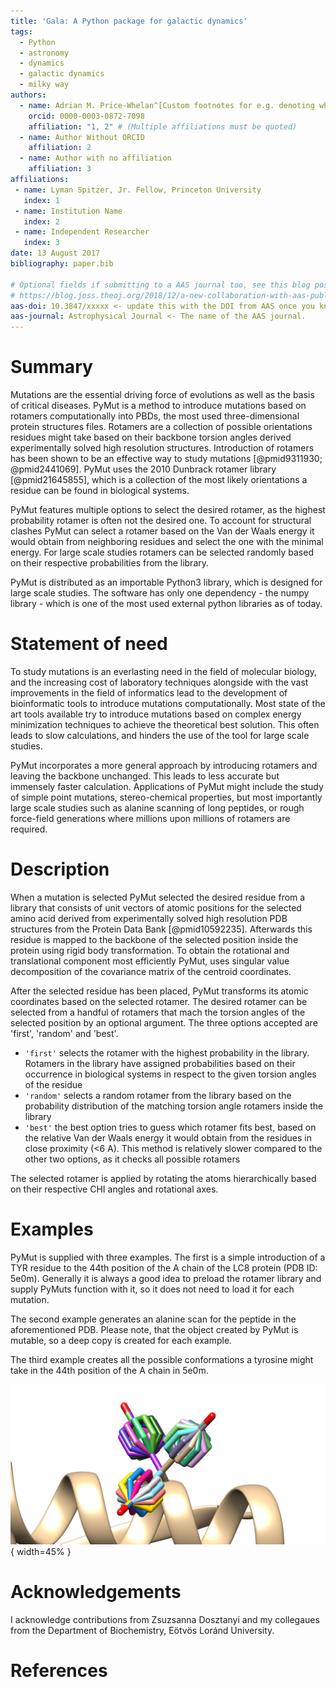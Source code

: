 ```yaml
---
title: 'Gala: A Python package for galactic dynamics'
tags:
  - Python
  - astronomy
  - dynamics
  - galactic dynamics
  - milky way
authors:
  - name: Adrian M. Price-Whelan^[Custom footnotes for e.g. denoting who the corresponding author is can be included like this.]
    orcid: 0000-0003-0872-7098
    affiliation: "1, 2" # (Multiple affiliations must be quoted)
  - name: Author Without ORCID
    affiliation: 2
  - name: Author with no affiliation
    affiliation: 3
affiliations:
 - name: Lyman Spitzer, Jr. Fellow, Princeton University
   index: 1
 - name: Institution Name
   index: 2
 - name: Independent Researcher
   index: 3
date: 13 August 2017
bibliography: paper.bib

# Optional fields if submitting to a AAS journal too, see this blog post:
# https://blog.joss.theoj.org/2018/12/a-new-collaboration-with-aas-publishing
aas-doi: 10.3847/xxxxx <- update this with the DOI from AAS once you know it.
aas-journal: Astrophysical Journal <- The name of the AAS journal.
---
```


# Summary

Mutations are the essential driving force of evolutions as well as the basis of critical diseases. PyMut is a method to
introduce mutations based on rotamers computationally into PBDs, the most used three-dimensional protein structures
files. Rotamers are a collection of possible orientations residues might take based on their backbone torsion angles
derived experimentally solved high resolution structures. Introduction of rotamers has been shown to be an effective way
to study mutations [@pmid9311930; @pmid2441069]. PyMut uses the 2010 Dunbrack rotamer library [@pmid21645855], which is
a collection of the most likely orientations a residue can be found in biological systems.

PyMut features multiple options to select the desired rotamer, as the highest probability rotamer is often not the
desired one. To account for structural clashes PyMut can select a rotamer based on the Van der Waals energy it would
obtain from neighboring residues and select the one with the minimal energy. For large scale studies rotamers can be
selected randomly based on their respective probabilities from the library.

PyMut is distributed as an importable Python3 library, which is designed for large scale studies. The software has only
one dependency - the numpy library - which is one of the most used external python libraries as of today.

# Statement of need

To study mutations is an everlasting need in the field of molecular biology, and the increasing cost of laboratory
techniques alongside with the vast improvements in the field of informatics lead to the development of bioinformatic
tools to introduce mutations computationally. Most state of the art tools available try to introduce mutations based on
complex energy minimization techniques to achieve the theoretical best solution. This often leads to slow calculations,
and hinders the use of the tool for large scale studies.

PyMut incorporates a more general approach by introducing rotamers and leaving the backbone unchanged. This leads to
less accurate but immensely faster calculation. Applications of PyMut might include the study of simple point mutations,
stereo-chemical properties, but most importantly large scale studies such as alanine scanning of long peptides, or rough
force-field generations where millions upon millions of rotamers are required.

# Description

When a mutation is selected PyMut selected the desired residue from a library that consists of unit vectors of atomic
positions for the selected amino acid derived from experimentally solved high resolution PDB structures from the Protein
Data Bank [@pmid10592235]. Afterwards this residue is mapped to the backbone of the selected position inside the protein
using rigid body transformation. To obtain the rotational and translational component most efficiently PyMut, uses
singular value decomposition of the covariance matrix of the centroid coordinates.

After the selected residue has been placed, PyMut transforms its atomic coordinates based on the selected rotamer. The
desired rotamer can be selected from a handful of rotamers that mach the torsion angles of the selected position by an
optional argument. The three options accepted are 'first', 'random' and 'best'.

* `'first'` selects the rotamer with the highest probability in the library. Rotamers in the library have assigned
  probabilities based on their occurrence in biological systems in respect to the given torsion angles of the residue
* `'random'` selects a random rotamer from the library based on the probability distribution of the matching torsion
  angle rotamers inside the library
* `'best'` the best option tries to guess which rotamer fits best, based on the relative Van der Waals energy it would
  obtain from the residues in close proximity (<6 A). This method is relatively slower compared to the other two
  options, as it checks all possible rotamers

The selected rotamer is applied by rotating the atoms hierarchically based on their respective CHI angles and rotational
axes.

# Examples

PyMut is supplied with three examples. The first is a simple introduction of a TYR residue to the 44th position of the A
chain of the LC8 protein (PDB ID: 5e0m). Generally it is always a good idea to preload the rotamer library and supply
PyMuts function with it, so it does not need to load it for each mutation.

The second example generates an alanine scan for the peptide in the aforementioned PDB. Please note, that the object
created by PyMut is mutable, so a deep copy is created for each example.

The third example creates all the possible conformations a tyrosine might take in the 44th position of the A chain in
5e0m.

![All possible tyrosine conformations](assets/tyr_rotamers.png){ width=45% }

# Acknowledgements

I acknowledge contributions from Zsuzsanna Dosztanyi and my collegaues from the Department of Biochemistry, Eötvös
Loránd University.

# References

